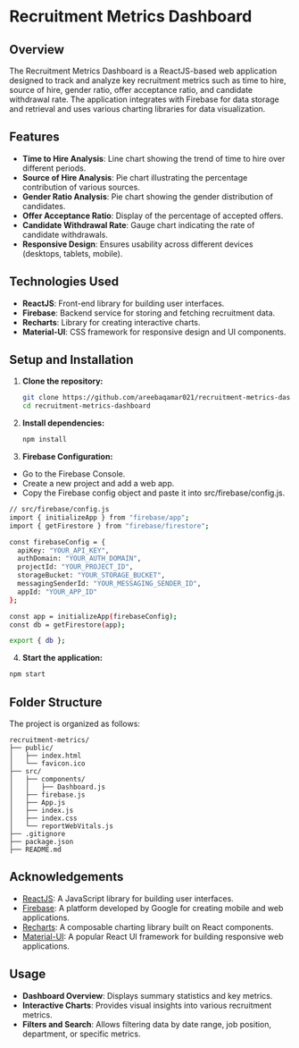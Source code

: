 # Recruitment Metrics Dashboard

## Overview

The Recruitment Metrics Dashboard is a ReactJS-based web application designed to track and analyze key recruitment metrics such as time to hire, source of hire, gender ratio, offer acceptance ratio, and candidate withdrawal rate. The application integrates with Firebase for data storage and retrieval and uses various charting libraries for data visualization.

## Features

- **Time to Hire Analysis**: Line chart showing the trend of time to hire over different periods.
- **Source of Hire Analysis**: Pie chart illustrating the percentage contribution of various sources.
- **Gender Ratio Analysis**: Pie chart showing the gender distribution of candidates.
- **Offer Acceptance Ratio**: Display of the percentage of accepted offers.
- **Candidate Withdrawal Rate**: Gauge chart indicating the rate of candidate withdrawals.
- **Responsive Design**: Ensures usability across different devices (desktops, tablets, mobile).

## Technologies Used

- **ReactJS**: Front-end library for building user interfaces.
- **Firebase**: Backend service for storing and fetching recruitment data.
- **Recharts**: Library for creating interactive charts.
- **Material-UI**: CSS framework for responsive design and UI components.


## Setup and Installation

1. **Clone the repository:**

   ```bash
   git clone https://github.com/areebaqamar021/recruitment-metrics-dashboard.git
   cd recruitment-metrics-dashboard
   
2. **Install dependencies:**

   ```bash
   npm install

3. **Firebase Configuration:**

- Go to the Firebase Console.
- Create a new project and add a web app.
- Copy the Firebase config object and paste it into src/firebase/config.js.

```bash
// src/firebase/config.js
import { initializeApp } from "firebase/app";
import { getFirestore } from "firebase/firestore";

const firebaseConfig = {
  apiKey: "YOUR_API_KEY",
  authDomain: "YOUR_AUTH_DOMAIN",
  projectId: "YOUR_PROJECT_ID",
  storageBucket: "YOUR_STORAGE_BUCKET",
  messagingSenderId: "YOUR_MESSAGING_SENDER_ID",
  appId: "YOUR_APP_ID"
};

const app = initializeApp(firebaseConfig);
const db = getFirestore(app);

export { db };
```

4. **Start the application:**

```bash
npm start
```
## Folder Structure

The project is organized as follows:

```plaintext
recruitment-metrics/
├── public/
│   ├── index.html
│   └── favicon.ico
├── src/
│   ├── components/
│   │   ├── Dashboard.js
│   ├── firebase.js
│   ├── App.js
│   ├── index.js
│   ├── index.css
│   └── reportWebVitals.js
├── .gitignore
├── package.json
├── README.md
```

## Acknowledgements

- [ReactJS](https://reactjs.org/): A JavaScript library for building user interfaces.
- [Firebase](https://firebase.google.com/): A platform developed by Google for creating mobile and web applications.
- [Recharts](https://recharts.org/en-US/): A composable charting library built on React components.
- [Material-UI](https://mui.com/): A popular React UI framework for building responsive web applications.

## Usage

- **Dashboard Overview**: Displays summary statistics and key metrics.
- **Interactive Charts**: Provides visual insights into various recruitment metrics.
- **Filters and Search**: Allows filtering data by date range, job position, department, or specific metrics.



